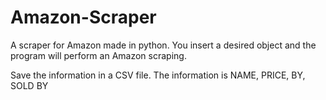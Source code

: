 # Amazon-Scraper
A scraper for Amazon made in python.
You insert a desired object and the program will perform an Amazon scraping.

Save the information in a CSV file.
The information is NAME, PRICE, BY, SOLD BY
